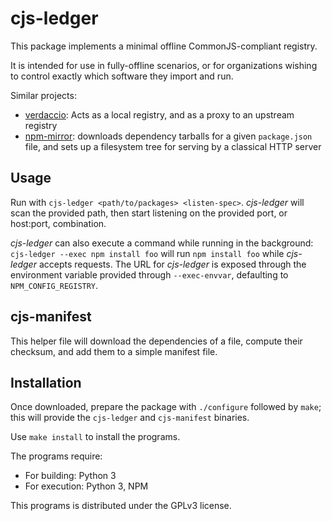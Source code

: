# cjs-ledger

This package implements a minimal offline CommonJS-compliant registry.

It is intended for use in fully-offline scenarios, or for organizations
wishing to control exactly which software they import and run.

Similar projects:
- [verdaccio](https://verdaccio.org/): Acts as a local registry, and as a proxy
  to an upstream registry
- [npm-mirror](https://github.com/mozilla-b2g/npm-mirror): downloads dependency
  tarballs for a given `package.json` file, and sets up a filesystem tree for
  serving by a classical HTTP server


## Usage

Run with `cjs-ledger <path/to/packages> <listen-spec>`.
*cjs-ledger* will scan the provided path, then start listening on the
provided port, or host:port, combination.

*cjs-ledger* can also execute a command while running in the background:
`cjs-ledger --exec npm install foo` will run `npm install foo` while *cjs-ledger*
accepts requests. The URL for *cjs-ledger* is exposed through the environment
variable provided through `--exec-envvar`, defaulting to `NPM_CONFIG_REGISTRY`.


## cjs-manifest

This helper file will download the dependencies of a file,
compute their checksum, and add them to a simple manifest file.


## Installation

Once downloaded, prepare the package with `./configure` followed by `make`;
this will provide the `cjs-ledger` and `cjs-manifest` binaries.

Use `make install` to install the programs.


The programs require:

- For building: Python 3
- For execution: Python 3, NPM


This programs is distributed under the GPLv3 license.
